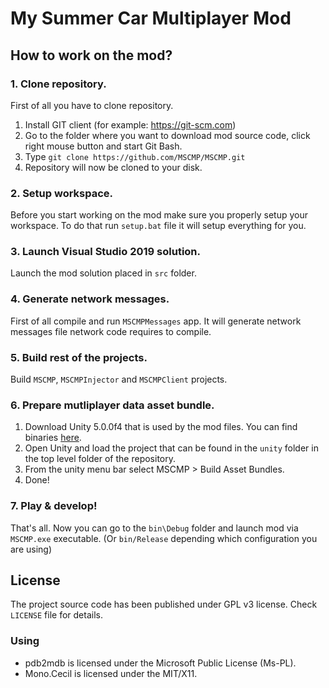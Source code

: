 # My Summer Car Multiplayer Mod

## How to work on the mod?

### 1. Clone repository.

First of all you have to clone repository.

1. Install GIT client (for example: https://git-scm.com)
2. Go to the folder where you want to download mod source code, click right mouse button and start Git Bash.
3. Type `git clone https://github.com/MSCMP/MSCMP.git`
4. Repository will now be cloned to your disk.

### 2. Setup workspace.

Before you start working on the mod make sure you properly setup your workspace. To do that run `setup.bat` file it will setup everything for you.

### 3. Launch Visual Studio 2019 solution.

Launch the mod solution placed in `src` folder.

### 4. Generate network messages.

First of all compile and run `MSCMPMessages` app. It will generate network messages file network code requires to compile.

### 5. Build rest of the projects.

Build `MSCMP`, `MSCMPInjector` and `MSCMPClient` projects.

### 6. Prepare mutliplayer data asset bundle.

1. Download Unity 5.0.0f4 that is used by the mod files. You can find binaries [here](https://unity3d.com/get-unity/download/archive).
2. Open Unity and load the project that can be found in the `unity` folder in the top level folder of the repository.
3. From the unity menu bar select MSCMP > Build Asset Bundles.
4. Done!

### 7. Play & develop!

That's all. Now you can go to the `bin\Debug` folder and launch mod via `MSCMP.exe` executable. (Or `bin/Release` depending which configuration you are using)

## License

The project source code has been published under GPL v3 license. Check `LICENSE` file for details.

### Using

* pdb2mdb is licensed under the Microsoft Public License (Ms-PL).
* Mono.Cecil is licensed under the MIT/X11.
